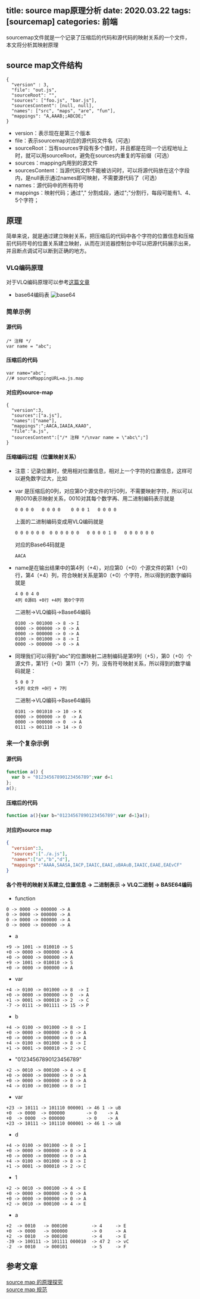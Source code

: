 title: source map原理分析
date: 2020.03.22
tags: [sourcemap]
categories: 前端
---
sourcemap文件就是一个记录了压缩后的代码和源代码的映射关系的一个文件，本文将分析其映射原理
<!--more-->

## source map文件结构
```
{
  "version" : 3,
  "file": "out.js",
  "sourceRoot": "",
  "sources": ["foo.js", "bar.js"],
  "sourcesContent": [null, null],
  "names": ["src", "maps", "are", "fun"],
  "mappings": "A,AAAB;;ABCDE;"
}
```

* version：表示现在是第三个版本
* file：表示sourcemap对应的源代码文件名（可选）
* sourceRoot：当有sources字段有多个值时，并且都是在同一个远程地址上时，就可以用sourceRoot，避免在sources内重复的写前缀（可选）
* sources：mapping内用到的源文件
* sourcesContent：当源代码文件不能被访问时，可以将源代码放在这个字段内，是null表示通过names即可映射，不需要源代码了（可选）
* names：源代码中的所有符号
* mappings：映射代码；通过"," 分割成段，通过";"分割行，每段可能有1、4、5个字符；

## 原理
简单来说，就是通过建立映射关系，把压缩后的代码中各个字符的位置信息和压缩前代码符号的位置关系建立映射，从而在浏览器控制台中可以把源代码展示出来，并且断点调试可以断到正确的地方。

### VLQ编码原理
对于VLQ编码原理可以参考[这篇文章](https://github.com/wayou/wayou.github.io/issues/9)
* base64编码表
![base64](base64-map.png)

### 简单示例

#### 源代码
  ```
  /* 注释 */
  var name = "abc";
  ```

#### 压缩后的代码
  ```
  var name="abc";
  //# sourceMappingURL=a.js.map
  ```

#### 对应的source-map
  ```
  {
    "version":3,
    "sources":["a.js"],
    "names":["name"],
    "mappings":";AACA,IAAIA,KAAO",
    "file":"a.js",
    "sourcesContent":["/* 注释 */\nvar name = \"abc\";"]
  }
  ```

#### 压缩编码过程（位置映射关系）
* 注意：记录位置时，使用相对位置信息，相对上一个字符的位置信息，这样可以避免数字过大，比如
* var 是压缩后的0列，对应第0个源文件的1行0列，不需要映射字符，所以可以用0010表示映射关系，0010对其每个数字再、用二进制编码表示就是
  ```
  0 0 0 0   0 0 0 0    0 0 0 1   0 0 0 0
  ```
  上面的二进制编码变成用VLQ编码就是
  ```
  0 0 0 0 0 0  0 0 0 0 0 0   0 0 0 0 1 0   0 0 0 0 0 0 
  ```
  对应的Base64码就是
  ```
  AACA
  ```

* name是在输出结果中的第4列（+4），对应第0（+0）个源文件的第1（+0）行，第4（+4）列，符合映射关系是第0（+0）个字符，所以得到的数字编码就是
  ```
  4 0 0 4 0
  4列 0源码 +0行 +4列 第0个字符
  ```
  二进制->VLQ编码->Base64编码
  ```
  0100 -> 001000 -> 8 -> I
  0000 -> 000000 -> 0 -> A
  0000 -> 000000 -> 0 -> A
  0100 -> 001000 -> 8 -> I
  0000 -> 000000 -> 0 -> A
  ```
* 同理我们可以得到"abc"的位置映射二进制编码是第9列（+5），第0（+0）个源文件，第1行（+0）第11（+7）列，没有符号映射关系，所以得到的数字编码就是：
  ```
  5 0 0 7
  +5列 0文件 +0行 + 7列
  ```
  二进制->VLQ编码->Base64编码
  ```
  0101 -> 001010 -> 10 -> K
  0000 -> 000000 -> 0  -> A
  0000 -> 000000 -> 0  -> A
  0111 -> 001110 -> 14 -> O
  ```

### 来一个复杂示例
#### 源代码
```JavaScript
function a() {
  var b = "01234567890123456789";var d=1
};
a();
```

#### 压缩后的代码
```JavaScript
function a(){var b="01234567890123456789";var d=1}a();
```

#### 对应的source map
```json
{
  "version":3,
  "sources":["./a.js"],
  "names":["a","b","d"],
  "mappings":"AAAA,SAASA,IACP,IAAIC,EAAI,uBAAuB,IAAIC,EAAE,EAEvCF"
}
```

#### 各个符号的映射关系建立,位置信息 -> 二进制表示 -> VLQ二进制 -> BASE64编码
  + function
  ```
  0 -> 0000 -> 000000 -> A
  0 -> 0000 -> 000000 -> A
  0 -> 0000 -> 000000 -> A
  0 -> 0000 -> 000000 -> A
  ```
  + a
  ```
  +9 -> 1001 -> 010010 -> S
  +0 -> 0000 -> 000000 -> A
  +0 -> 0000 -> 000000 -> A
  +9 -> 1001 -> 010010 -> S
  +0 -> 0000 -> 000000 -> A
  ```
  + var
  ```
  +4 -> 0100 -> 001000 -> 8  -> I
  +0 -> 0000 -> 000000 -> 0  -> A
  +1 -> 0001 -> 000010 -> 2  -> C
  -7 -> 0111 -> 001111 -> 15 -> P
  ```
  + b  
  ```
  +4 -> 0100 -> 001000 -> 8 -> I
  +0 -> 0000 -> 000000 -> 0 -> A
  +0 -> 0000 -> 000000 -> 0 -> A
  +4 -> 0100 -> 001000 -> 8 -> I
  +1 -> 0001 -> 000010 -> 2 -> C
  ```
  + "01234567890123456789"
  ```
  +2 -> 0010 -> 000100 -> 4 -> E
  +0 -> 0000 -> 000000 -> 0 -> A
  +0 -> 0000 -> 000000 -> 0 -> A
  +4 -> 0100 -> 001000 -> 8 -> I
  ```
  + var
  ```
  +23 -> 10111 -> 101110 000001 -> 46 1 -> uB
  +0  -> 0000  -> 000000        -> 0    -> A
  +0  -> 0000  -> 000000        -> 0    -> A
  +23 -> 10111 -> 101110 000001 -> 46 1 -> uB
  ```
  + d
  ```
  +4 -> 0100 -> 001000 -> 8 -> I
  +0 -> 0000 -> 000000 -> 0 -> A
  +0 -> 0000 -> 000000 -> 0 -> A
  +4 -> 0100 -> 001000 -> 8 -> I
  +1 -> 0001 -> 000010 -> 2 -> C
  ```
  + 1
  ```
  +2 -> 0010 -> 000100 -> 4 -> E
  +0 -> 0000 -> 000000 -> 0 -> A
  +0 -> 0000 -> 000000 -> 0 -> A
  +2 -> 0010 -> 000100 -> 4 -> E
  ```
  + a
  ```
  +2  -> 0010   -> 000100         -> 4     -> E
  +0  -> 0000   -> 000000         -> 0     -> A
  +2  -> 0010   -> 000100         -> 4     -> E
  -39 -> 100111 -> 101111 000010  -> 47 2  -> vC
  -2  -> 0010   -> 000101         -> 5     -> F
  ```

## 参考文章
[source map 的原理探究](https://github.com/wayou/wayou.github.io/issues/9)  
[source map 规范](https://docs.google.com/document/d/1U1RGAehQwRypUTovF1KRlpiOFze0b-_2gc6fAH0KY0k/edit#heading=h.1ce2c87bpj24)
